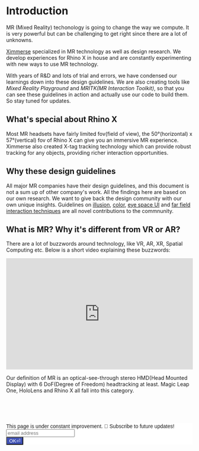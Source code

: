 # Introduction

MR (Mixed Reality) techonology is going to change the way we compute. It is very powerful but can be challenging to get right since there are a lot of unknowns.

[Ximmerse](https://www.ximmerse.com) specialized in MR technology as well as design research. We develop experiences for Rhino X in house and are constantly experimenting with new ways to use MR technology.

With years of R&D and lots of trial and errors, we have condensed our learnings down into these design guidelines. We are also creating tools like *Mixed Reality Playground* and *MRITK(MR Interaction Toolkit)*, so that you can see these guidelines in action and actually use our code to build them. So stay tuned for updates.

## What's special about Rhino X
Most MR headsets have fairly limited fov(field of view), the 50°(horizontal) x 57°(vertical) fov of Rhino X can give you an immersive MR experience. Ximmerse also created X-tag tracking technology which can provide robust tracking for any objects, providing richer interaction opportunities.

## Why these design guidelines
All major MR companies have their design guidelines, and this document is not a sum up of other company's work. All the findings here are based on our own research. We want to give back the design community with our own unique insights.
Guidelines on [illusion](/illusion), [color](/interface?id=our-study-for-rhino-x), [eye space UI](/interface?id=eye-space-ui-standard) and [far field interaction techniques](/interaction?id=far-field-grabbing-techniques-zoom-grab-and-portal-grab) are all novel contributions to the commnunity.

## What is MR? Why it's different from VR or AR?
There are a lot of buzzwords around technology, like VR, AR, XR, Spatial Computing etc. 
Below is a short video explaining these buzzwords:

<iframe width="100%" height="300" src="https://www.youtube.com/embed/TjsIyDn5H44" frameborder="0" allow="accelerometer; autoplay; encrypted-media; gyroscope; picture-in-picture" allowfullscreen></iframe>

Our definition of MR is an optical-see-through stereo HMD(Head Mounted Display) with 6 DoF(Degree of Freedom) headtracking at least. Magic Leap One, HoloLens and Rhino X all fall into this category.

<!-- Begin Mailchimp Signup Form -->
<link href="//cdn-images.mailchimp.com/embedcode/horizontal-slim-10_7.css" rel="stylesheet" type="text/css">
<style type="text/css">
  #mc_embed_signup{background:#fff; clear:left; font:14px Helvetica,Arial,sans-serif; width:100%; margin-top: 80px;}
  #mc_embed_signup form {
    text-align: left;
  }
  #mc_embed_signup .button  {
    background: #3f51b5;
    color: white;
  }
</style>
<div id="mc_embed_signup">
<form action="https://github.us4.list-manage.com/subscribe/post?u=98e146615feaa80a87c9e26a2&amp;id=29c6a9379d" method="post" id="mc-embedded-subscribe-form" name="mc-embedded-subscribe-form" class="validate" target="_blank" novalidate>
    <div id="mc_embed_signup_scroll">
  <label for="mce-EMAIL">This page is under constant improvement. 👋 Subscribe to future updates! </label>
  <input type="email" value="" name="EMAIL" class="email" id="mce-EMAIL" placeholder="email address" required>
    <!-- real people should not fill this in and expect good things - do not remove this or risk form bot signups-->
    <div style="position: absolute; left: -5000px;" aria-hidden="true"><input type="text" name="b_98e146615feaa80a87c9e26a2_29c6a9379d" tabindex="-1" value=""></div>
    <div class="clear"><input type="submit" value="OK⏎" name="subscribe" id="mc-embedded-subscribe" class="button"></div>
    </div>
</form>
</div>

<!-- ### VR vs AR vs MR
The usage for VR (Virtual Reality) is quite narrow, it's a device that transports you into another virtual world, like Oculus Quest or HTC Vive. The term AR (Augmented Reality) is used more widely. It can be powered by a smart phone (Vuforia, Snapchat AR, or Lens Studio) or a head m

### Optical-see-through vs Video-see-through


### Stereo Head Mounted Display


### 6 Degree of Freedom -->